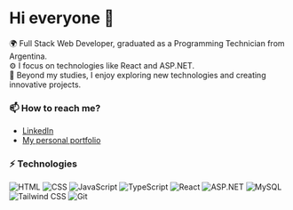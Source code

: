 # Hi everyone :wave:

🌍 Full Stack Web Developer, graduated as a Programming Technician from Argentina.<br>
⚙️ I focus on technologies like React and ASP.NET.<br>
💅 Beyond my studies, I enjoy exploring new technologies and creating innovative projects.<br>



### 📫 How to reach me?
- [LinkedIn](https://www.linkedin.com/in/abranico/) 
- [My personal portfolio](https://abranico.vercel.app/) 

### ⚡ Technologies

![HTML](https://img.shields.io/badge/-HTML-E34F26?style=flat-square&logo=html5&logoColor=white)
![CSS](https://img.shields.io/badge/-CSS-1572B6?style=flat-square&logo=css3&logoColor=white)
![JavaScript](https://img.shields.io/badge/-JavaScript-F7DF1E?style=flat-square&logo=javascript&logoColor=black)
![TypeScript](https://img.shields.io/badge/-TypeScript-007ACC?style=flat-square&logo=typescript&logoColor=white)
![React](https://img.shields.io/badge/-React-61DAFB?style=flat-square&logo=react&logoColor=black)
![ASP.NET](https://img.shields.io/badge/-ASP.NET-512BD4?style=flat-square&logo=dotnet&logoColor=white)
![MySQL](https://img.shields.io/badge/-MySQL-4479A1?style=flat-square&logo=mysql&logoColor=white)
![Tailwind CSS](https://img.shields.io/badge/-TailwindCSS-38B2AC?style=flat-square&logo=tailwind-css&logoColor=white)
![Git](https://img.shields.io/badge/-Git-F05032?style=flat-square&logo=git&logoColor=white)

<!--
### 💼 Projects

| Project      | Description                                   | Code                                        | Preview                                      |
|--------------|-----------------------------------------------|--------------------------------------------|---------------------------------------------|
| HandyHeroes  | Platform for connecting professionals and clients. | <a href="https://github.com/abranico/handyheroes" target="_blank">Code</a> | [Preview](https://handyheroes.vercel.app/)                                         |
| FutbolMatch   | App for organizing soccer matches.           | <a href="https://github.com/abranico/FutbolMatch" target="_blank">Code</a> |                                         |
*/
